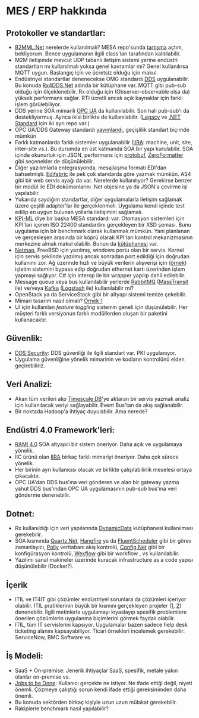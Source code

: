 # MES / ERP hakkında

## Protokoller ve standartlar:
- [B2MML.Net](https://github.com/jpdillingham/B2MML.NET) nerelerde kullanılmalı? MESA repo'sunda [tartışma](https://github.com/MESAInternational/B2MML-BatchML/issues/13) açtım, bekliyorum. Bence uygulamanın ilgili class'ları tarafından kalıtılabilir.
- M2M iletişimde mevcut UDP tabanlı iletişim sistemi yerine endüstri standartları mı kullanılmalı yoksa genel kavramlar mı? Genel kullanılırsa MQTT uygun. Başlangıç için ve ücretsiz olduğu için makul.
- Endüstriyel standartlar denenecekse OMG standardı [DDS](http://portals.omg.org/dds/) uygulanabilir. Bu konuda [Rx4DDS.Net](https://github.com/rticommunity/rticonnextdds-reactive) adında bir kütüphane var. MQTT gibi pub-sub olduğu için ölçeklenebilir. Rx olduğu için (Observer-observable olsa da) yüksek performans sağlar. RTI ücretli ancak açık kaynaklar için farklı işlem görülebiliyor.
- DDS yerine SOA mimarili [OPC UA](https://opcfoundation.org/about/opc-technologies/opc-ua/) da kullanılabilir. Son hali pub-sub'ı da destekliyormuş.  Ayrıca ikisi birlikte de kullanılabilir. ([Legacy](https://github.com/OPCFoundation/UA-.NET-Legacy) ve [.NET Standard](https://github.com/OPCFoundation/UA-.NETStandard) için iki ayrı repo var.)
- OPC UA/DDS Gateway standardı [yayımlandı](https://www.rti.com/blog/announcing-the-opc-ua-dds-gateway-standard), geçişlilik standart biçimde mümkün
- Farklı katmanlarda farklı sistemler uygulanabilir ([IIRA](https://www.iiconsortium.org/IIRA.htm): machine, unit, site, inter-site vs.). Bu durumda en üst katmanda SOA bir yapı kurulabilir. SOA içinde okunurluk için JSON, performans için [protobuf](https://github.com/mgravell/protobuf-net), [ZeroFormatter](https://github.com/neuecc/ZeroFormatter) gibi seçenekler de düşünülebilir.
- Diğer yazılımlarla entegrasyonda, mesajlaşma formatı EDI'dan bahsetmişti. [Edifabric](https://www.edifabric.com/) ile pek çok standarda göre yazmak mümkün. AS4 gibi bir web servis ayağı da var. Nerelerde kullanılıyor? Gerekirse benzer bir modül ile EDI dokümanlarını .Net objesine ya da JSON'a çevirme işi yapılabilir. 
- Yukarıda saydığım standartlar, diğer uygulamalarla iletişim sağlamak üzere çeşitli adapter'lar ile gerçeklenmeli. Uygulama kendi içinde test edilip en uygun bulunan yollarla iletişimini sağlamalı.
- [KPI-ML](https://github.com/MESAInternational/KPI-ML) diye bir başka MESA standardı var. Otomasyon sistemleri için KPI'ları içeren ISO 22400 standardını gerçekleyen bir XSD şeması. Bunu uygulama için bir benchmark olarak kullanmak mümkün. Yani planlanan ve gerçekleşen arasında bir köprü olarak KPI'ları kontrol mekanizmasının merkezine almak makul olabilir. Bunun da [kütüphanesi](https://github.com/jpdillingham/KPI-ML.NET) var.
- [Netmap](https://github.com/luigirizzo/netmap), FreeBSD için yazılmış, windows portu olan bir servis. Kernel için servis şeklinde yazılmış ancak sonradan port edildiği için doğrudan kullanımı zor. Ağ üzerinde hızlı ve büyük verilerin alışverişi için ([örnek](https://www.bbc.co.uk/rd/blog/2018-04-high-speed-networking-open-source-kernel-bypass)) işletim sistemini bypass edip doğrudan ethernet kartı üzerinden işlem yapmayı sağlıyor. C# için interop ile bir wrapper yapılıp dahil edilebilir.
- Message queue veya bus kullanılabilir yerlerde [RabbitMQ](https://www.rabbitmq.com/) ([MassTransit](http://masstransit-project.com/) ile) ve/veya [Kafka](https://kafka.apache.org/) ([Logstash](https://www.elastic.co/products/logstash) ile) kullanılabilir mi?
- OpenStack ya da ServiceStack gibi bir altyapı sistemi temize çekebilir.
- Mimari tasarım nasıl olmalı? [Örnek 1](https://github.com/donnemartin/system-design-primer)
- UI için kullanılan _feature toggling_ sistemin geneli için düşünülebilir. Her müşteri farklı versiyonun farklı modüllerden oluşan bir paketini kullanacaktır.

## Güvenlik:
- [DDS Security](https://github.com/omg-dds/dds-security): DDS güvenliği ile ilgili standart var. PKI uygulanıyor.
- Uygulama güvenliğine yönelik mimarinin ve kodların kontrolünü elden geçirebiliriz.

## Veri Analizi:
- Akan tüm verileri alıp [Timescale DB](https://www.timescale.com/)'ye aktaran bir servis yazmak analiz için kullanılacak veriyi sağlayabilir. Event Bus'tan da akış sağlanabilir.
- Bir noktada Hadoop'a ihtiyaç duyulabilir. Ama nerede?

## Endüstri 4.0 Framework'leri:
- [RAMI 4.0](https://www.plattform-i40.de/I40/Redaktion/EN/Downloads/Publikation/rami40-an-introduction.html) SOA altyapılı bir sistem öneriyor. Daha açık ve uygulamaya yönelik.
- IIC ürünü olan [IIRA](https://www.iiconsortium.org/IIRA.htm) birkaç farklı mimariyi öneriyor. Daha çok sürece yönelik.
- Her birinin ayrı kullanıcısı olacak ve birlikte çalışılabilirlik meselesi ortaya çıkacaktır.
- OPC UA'dan DDS bus'ına veri gönderen ve alan bir gateway yazma yahut DDS bus'ından OPC UA uygulamasının pub-sub bus'ına veri gönderme denenebilir.

## Dotnet:
- Rx kullanıldığı için veri yapılarında [DynamicData](https://github.com/RolandPheasant/DynamicData) kütüphanesi kullanılması gerekebilir.
- SOA kısmında [Quartz.Net](https://github.com/quartznet/quartznet), [Hangfire](https://github.com/HangfireIO/Hangfire) ya da [FluentScheduler](https://github.com/fluentscheduler/FluentScheduler/) gibi bir görev zamanlayıcı, [Polly](https://github.com/App-vNext/Polly) veritabanı akış kontrolü,  [Config.Net](https://github.com/aloneguid/config) gibi bir konfigürasyon kontrolü, [Wexflow](https://github.com/aelassas/Wexflow/) gibi bir workflow , vs kullanılabilir.
- Yazılımı sanal makineler üzerinde kuracak infrastructure as a code yapısı düşünülebilir (Docker?).

## İçerik
- ITIL ve IT4IT gibi çözümler endüstriyel sorunlara da çözümleri içeriyor olabilir. ITIL pratiklerinin büyük bir kısmını gerçekleyen projeler ([1](https://github.com/glpi-project/glpi), [2](https://sourceforge.net/projects/itop/)) denenebilir. İlgili metinlerle uygulamayı kıyaslayıp spesifik problemlere önerilen çözümlerin uygulanma biçimlerini görmek faydalı olabilir.
- ITIL, tüm IT servislerini kapsıyor. Uygulamalar bazen sadece help desk ticketing alanını kapsayabiliyor. Ticari örnekleri incelemek gerekebilir: ServiceNow, BMC Software vs.

## İş Modeli:
- SaaS + On-premise: Jenerik ihtiyaçlar SaaS, spesifik, metale yakın olanlar on-premise vs.
- [Jobs to be Done](https://jtbd.info/): Kullanıcı gerçekte ne istiyor. Ne ifade ettiği değil, niyeti önemli. Çözmeye çalıştığı sorun kendi ifade ettiği gereksinimden daha önemli.
- Bu konuda sektörden birkaç kişiyle uzun uzun mülakat gerekebilir.
- Rakiplerle benchmark nasıl yapılabilir?
